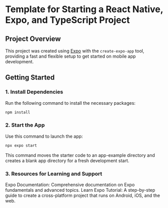 # Template for Starting a React Native, Expo, and TypeScript Project

## Project Overview

This project was created using [Expo](https://expo.dev) with the `create-expo-app` tool, providing a fast and flexible setup to get started on mobile app development.

## Getting Started

### 1. Install Dependencies

Run the following command to install the necessary packages:

```bash
npm install
```
### 2. Start the App
Use this command to launch the app:
```bash
npx expo start

```
This command moves the starter code to an app-example directory and creates a blank app directory for a fresh development start.

### 3. Resources for Learning and Support

Expo Documentation: Comprehensive documentation on Expo fundamentals and advanced topics.
Learn Expo Tutorial: A step-by-step guide to create a cross-platform project that runs on Android, iOS, and the web.
